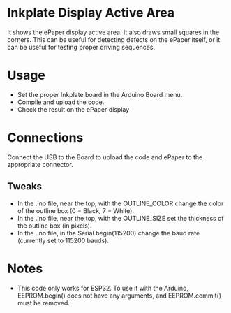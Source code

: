 # Inkplate Display Active Area

It shows the ePaper display active area. It also draws small squares in the corners. This can be useful for detecting defects on the ePaper itself, or it can be useful for testing proper driving sequences.

# Usage
- Set the proper Inkplate board in the Arduino Board menu.
- Compile and upload the code.
- Check the result on the ePaper display

# Connections
Connect the USB to the Board to upload the code and ePaper to the appropriate connector.

## Tweaks
- In the .ino file, near the top, with the OUTLINE_COLOR change the color of the outline box (0 = Black, 7 = White).
- In the .ino file, near the top, with the OUTLINE_SIZE set the thickness of the outline box (in pixels).
- In the .ino file, in the Serial.begin(115200) change the baud rate (currently set to 115200 bauds).

# Notes
- This code only works for ESP32. To use it with the Arduino, EEPROM.begin() does not have any arguments, and EEPROM.commit() must be removed.
